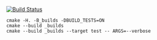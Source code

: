[![Build Status](https://travis-ci.org/justcppdev/vector_example.svg?branch=master)](https://travis-ci.org/justcppdev/vector_example)

```
cmake -H. -B_builds -DBUILD_TESTS=ON
cmake --build _builds
cmake --build _builds --target test -- ARGS=--verbose
```
